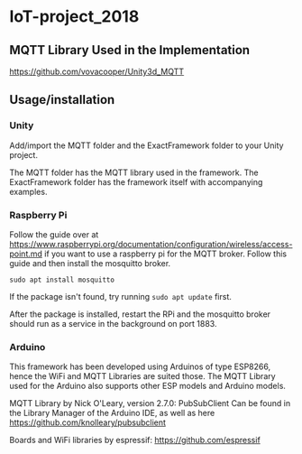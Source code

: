# IoT-project_2018

## MQTT Library Used in the Implementation

https://github.com/vovacooper/Unity3d_MQTT

## Usage/installation

### Unity 

Add/import the MQTT folder and the ExactFramework folder to your Unity project.

The MQTT folder has the MQTT library used in the framework.
The ExactFramework folder has the framework itself with accompanying examples.

### Raspberry Pi

Follow the guide over at https://www.raspberrypi.org/documentation/configuration/wireless/access-point.md if you want to use a raspberry pi for the MQTT broker.
Follow this guide and then install the mosquitto broker.

```
sudo apt install mosquitto
```

If the package isn't found, try running `sudo apt update` first. 

After the package is installed, restart the RPi and the mosquitto broker should run as a service in the background on port 1883.

### Arduino

This framework has been developed using Arduinos of type ESP8266, hence the WiFi and MQTT Libraries are suited those. 
The MQTT Library used for the Arduino also supports other ESP models and Arduino models.

MQTT Library by Nick O'Leary, version 2.7.0: PubSubClient
Can be found in the Library Manager of the Arduino IDE, as well as here https://github.com/knolleary/pubsubclient

Boards and WiFi libraries by espressif: https://github.com/espressif

